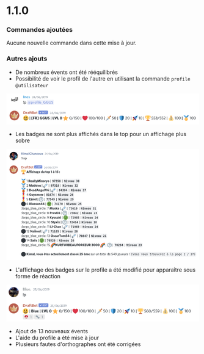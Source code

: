 # 1.1.0

### Commandes ajoutées

Aucune nouvelle commande dans cette mise à jour.&#x20;

### Autres ajouts&#x20;

* De nombreux évents ont été rééquilibrés&#x20;
* Possibilité de voir le profil de l'autre en utilisant la commande `profile @utilisateur`

![Et ça marche même sur les joueurs qui n'ont pas commencé l'aventure !](<../.gitbook/assets/image (119).png>)

* Les badges ne sont plus affichés dans le top pour un affichage plus sobre&#x20;

![C'est en effet immédiatement plus sobre (toujours le soucis de l'émoji supprimé)](<../.gitbook/assets/image (122).png>)

* L'affichage des badges sur le profile a été modifié pour apparaître sous forme de réaction

![Cette mise à jour a beaucoup fait réagir le bot](<../.gitbook/assets/image (121).png>)

* Ajout de 13 nouveaux évents
* L'aide du profile a été mise à jour&#x20;
* Plusieurs fautes d'orthographes ont été corrigées 
